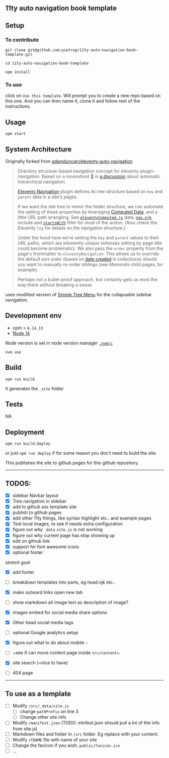 ## 11ty auto navigation book template

<!-- _One liner + link to confluence page_
_Screenshot of UI - optional_ -->



## Setup

<!-- _stack - optional_
_How to build and run the code/app_ -->

### To contribute 
```
git clone git@github.com:pietrop/11ty-auto-navigation-book-template.git
```
```
cd 11ty-auto-navigation-book-template
```

```
npm install
```

### To use

click on `Use this template`. Will prompt you to create a new repo based on this one. And you can then name it, clone it and follow rest of the instructions.

## Usage

```
npm start
```


## System Architecture

<!-- _High level overview of system architecture_ -->

<!-- ## Documentation

There's a [docs](./docs) folder in this repository.

[docs/notes](./docs/notes) contains dev draft notes on various aspects of the project. This would generally be converted either into ADRs or guides when ready.

[docs/adr](./docs/adr) contains [Architecture Decision Record](https://github.com/joelparkerhenderson/architecture_decision_record).

> An architectural decision record (ADR) is a document that captures an important architectural decision made along with its context and consequences.

We are using [this template for ADR](https://gist.github.com/iaincollins/92923cc2c309c2751aea6f1b34b31d95) -->

Originally forked from [adamduncan/eleventy-auto-navigation](https://github.com/adamduncan/eleventy-auto-navigation)

>Directory structure-based navigation concept for eleventy-plugin-navigation. Based on a moonshoot :rocket: in [a discussion](https://github.com/11ty/eleventy/issues/1171#issuecomment-637038522) about automatic hierarchical navigation.
>
>[Eleventy Navigation](https://www.11ty.dev/docs/plugins/navigation/) plugin defines its tree structure based on `key` and `parent` data in a site's pages.
>
>If we want the site tree to mimic the folder structure, we can automate the setting of these properties by leveraging [Computed Data](https://www.11ty.dev/docs/data-computed/#real-world-example), and a little URL path wrangling. See [`eleventyComputed.js`](https://github.com/adamduncan/eleventy-auto-navigation/blob/main/src/_data/eleventyComputed.js) data, [`nav.njk`](https://github.com/adamduncan/eleventy-auto-navigation/blob/main/src/_includes/components/nav.njk) include and [`startsWith`](https://github.com/adamduncan/eleventy-auto-navigation/blob/main/src/_11ty/filters/startsWith.js) filter for most of the action. (Also check the Eleventy `log` for details on the navigation structure.)
>
>Under the hood here we're setting the `key` and `parent` values to their URL paths, which are inherently unique (whereas setting by page title could become problematic). We also pass the `order` property from the page's frontmatter to `eleventyNavigation`. This allows us to override the default sort order (based on [date created](https://www.11ty.dev/docs/collections/#sorting) in collections) should you want to manually re-order siblings (see _Mammals_ child pages, for example).
>
>Perhaps not a bullet-proof approach, but certainly gets us most the way there without breaking a sweat.

uses modified version of [Simple Tree Menu](http://www.dynamicdrive.com/dynamicindex1/navigate1.htm) for the collapsable sidebar navigation.


## Development env

 <!-- _How to run the development environment_ -->

- npm > `6.14.13`
- [Node 14](https://nodejs.org/docs/latest-v14.x/api)

Node version is set in node version manager [`.nvmrc`](https://github.com/creationix/nvm#nvmrc)

```
nvm use
```


<!-- _Coding style convention ref optional, eg which linter to use_ -->

<!-- _Linting, github pre-push hook - optional_ -->

## Build

<!-- _How to run build_ -->

```
npm run build
```

It generates the `_site` folder

## Tests

<!-- _How to carry out tests_ -->

_NA_

## Deployment

<!-- _How to deploy the code/app into test/staging/production_ -->

```
npm run build:deploy
```

or just `npm run deploy` if for some reason you don't need to build the site.


This publishes the site to github pages for this github repository.

---


## TODOS: 
- [x] sidebar Navbar layout
- [x] Tree navigation in sidebar
- [x] add to github ass template site 
- [x] publish to github pages
- [x] add other 11ty things, like syntax highlight etc.. and example pages 
- [x] Test local images, to see if needs extra configuration 
- [x] figure out why `_data` `site.js` is not working
- [x] figure out why current page has stop showing up
- [x] edit on github link 
- [x] support for font awesome icons
- [x] optional footer

_stretch goal_
- [x] add footer 
- [ ] breakdown templates into parts, eg head.njk etc..
- [x] make outward links open new tab 
- [ ] show markdown alt image text as description of image?
- [x] images embed for social media share options
- [x] Other head social media tags
- [ ] optional Google analytics setup 
- [x] figure out what to do about mobile `~`
- [ ] ~see if can move content page inside `src/content`~
- [x] site search (~nice to have)
- [ ] 404 page 


---

## To use as a template
- [ ] Modify `/src/_data/site.js`
  - [ ] change `pathPrefix` on line 3
  - [ ] Change other site info
- [ ] Modify `/manifest.json` (TODO: minfest.json should pull a lot of the info from site.js)
- [ ] Markdown files and folder in `/src` folder. Eg replace with your content.
- [ ] Modify `/CNAME` file with name of your site
- [ ] Change the favicon if you wish. `public/favicon.ico`
- [ ] ...